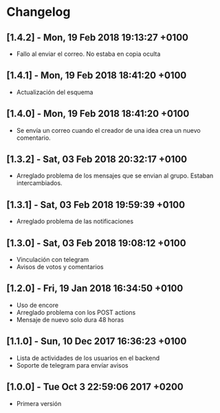 # Changelog

## [1.4.2] - Mon, 19 Feb 2018 19:13:27 +0100

- Fallo al enviar el correo. No estaba en copia oculta 

## [1.4.1] - Mon, 19 Feb 2018 18:41:20 +0100

- Actualización del esquema

## [1.4.0] - Mon, 19 Feb 2018 18:41:20 +0100

- Se envía un correo cuando el creador de una idea crea un nuevo
  comentario.

## [1.3.2] - Sat, 03 Feb 2018 20:32:17 +0100

- Arreglado problema de los mensajes que se envian al grupo.
  Estaban intercambiados.

## [1.3.1] - Sat, 03 Feb 2018 19:59:39 +0100

- Arreglado problema de las notificaciones

## [1.3.0] - Sat, 03 Feb 2018 19:08:12 +0100

- Vinculación con telegram
- Avisos de votos y comentarios

## [1.2.0] - Fri, 19 Jan 2018 16:34:50 +0100

- Uso de encore
- Arreglado problema con los POST actions
- Mensaje de nuevo solo dura 48 horas

## [1.1.0] - Sun, 10 Dec 2017 16:36:23 +0100

- Lista de actividades de los usuarios en el backend
- Soporte de telegram para envíar avisos

## [1.0.0] - Tue Oct 3 22:59:06 2017 +0200

- Primera versión
